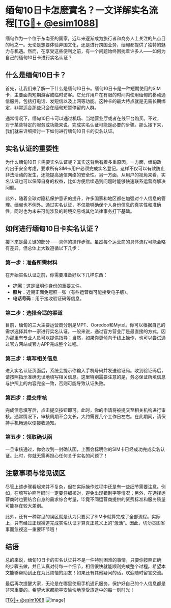 # 缅甸10日卡怎麽實名？一文详解实名流程[[TG💪+ @esim1088](https://t.me/s/esim1088)]

缅甸作为一个位于东南亚的国家，近年来逐渐成为旅行者和商务人士关注的热点目的地之一。无论是想要体验异国文化，还是进行跨国业务，缅甸都提供了独特的魅力与机遇。然而，在享受这些便利之前，有一个问题始终困扰着许多人——如何为自己的缅甸10日卡进行实名认证？

## 什么是缅甸10日卡？

首先，让我们来了解一下什么是缅甸10日卡。缅甸10日卡是一种短期使用的SIM卡，主要面向短期游客或临时访客。它允许用户在有限的时间内使用缅甸的移动通信服务，包括打电话、发短信以及上网等功能。这种卡的最大特点就是无需长期绑定，非常适合那些只会在缅甸短暂停留的人群。

通常情况下，缅甸10日卡可以通过机场、当地营业厅或者在线平台购买。不过，对于某些特定的服务或功能来说，完成实名认证可能是必要的步骤。那么接下来，我们就来详细探讨一下如何进行缅甸10日卡的实名认证。

## 实名认证的重要性

为什么缅甸10日卡需要实名认证呢？其实这背后有着多重原因。一方面，缅甸政府出于安全考虑，要求所有SIM卡用户必须完成实名登记。这样不仅可以有效防止非法活动的发生，还能提高通信网络的安全性。另一方面，从用户的视角来看，实名认证也可以保障自身的权益，比如方便后续遇到问题时能够快速联系运营商解决问题。

此外，随着全球对隐私保护意识的提升，许多国家和地区都在加强对个人信息的管理。缅甸也不例外。通过实名认证，不仅能够确保个人身份信息的真实性和准确性，同时也为未来可能涉及的跨境交易或其他法律事务打下基础。

## 如何进行缅甸10日卡实名认证？

接下来是最关键的部分——具体的操作步骤。虽然每个运营商的具体流程可能会略有差异，但总体上大致遵循以下几步：

### 第一步：准备所需材料

在开始实名认证之前，你需要准备好以下几样东西：
- **护照**：这是证明你身份的重要文件。
- **照片**：近期正面免冠照一张（有些运营商可能接受电子版）。
- **电话号码**：用于接收验证码等信息。

### 第二步：选择合适的渠道

目前，缅甸的三大主要运营商分别是MPT、Ooredoo和Mytel。你可以根据自己的需求选择其中一家进行实名认证。一般来说，通过官方营业厅是最直接的方式，因为那里有专业人员可以提供指导；当然，如果你更倾向于线上操作，也可以尝试通过官方网站或官方APP完成整个过程。

### 第三步：填写相关信息

进入实名认证页面后，系统会提示你输入手机号码并发送验证码。收到验证码后，请按照指示准确无误地填写相关信息。这里特别需要注意的是，务必保证所填信息与护照上的内容完全一致，否则可能导致认证失败。

### 第四步：提交审核

完成信息填写后，点击提交按钮即可。此时，你的申请将被提交至相关机构进行审核。通常情况下，审核周期不会太长，大约需要几个工作日左右。在此期间，请保持手机畅通以便接收通知。

### 第五步：领取确认函

一旦审核通过，你会收到一封确认函，上面会标明你的SIM卡已经成功完成实名认证。此时，你就无需再担心任何关于实名的问题了！

## 注意事项与常见误区

尽管上述步骤看起来并不复杂，但在实际操作过程中还是有一些细节需要注意。例如，在填写护照号码时一定要仔细核对，避免出现错别字等情况；另外，在选择运营商时也要结合自身的需求综合考量，毕竟不同运营商提供的资费标准和服务质量可能存在较大差别。

此外，还有一种常见的误区就是认为只要买了SIM卡就算完成了全部流程。实际上，只有经过正规渠道完成实名认证才算真正意义上的“激活”。因此，切勿贪图省事而忽视这一重要环节哦！

## 结语

总的来说，缅甸10日卡的实名认证并不是一件特别困难的事情，只要你按照正确的步骤去做，并且认真对待每一个细节，相信很快就能顺利完成整个过程。希望本文能够帮助到正在为此烦恼的朋友！如果还有其他疑问的话，欢迎随时留言交流。

最后再次提醒大家，无论是在哪里使用手机通讯服务，保护好自己的个人信息都是非常重要的。希望大家都能平安愉快地享受旅途中的每一刻时光！

[[TG💪+ @esim1088](https://t.me/s/esim1088) ![Image](https://i.postimg.cc/4NQfJmqS/Snipaste-2025-05-13-00-14-12.png)]